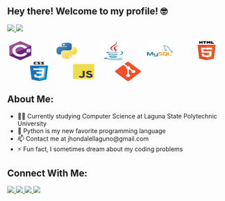 <div>
  <article class="markdown-body entry-content container-lg f5" itemprop="text">
    <div class="markdown-heading" dir="auto">
      <h2 class="heading-element" dir="auto">Hey there! Welcome to my profile! 🤓</h2>
    </div>
    <a href="https://github.com/Mindkerchief">
<!--  <img height="200em" src="https://github-readme-streak-stats.herokuapp.com/?user=mindkerchief&amp;theme=react&amp;layout=compact&amp;langs_count=8" style="max-width: 100%;"/> -->
      <img height="200em" src="https://github-readme-stats.vercel.app/api?username=mindkerchief&amp;theme=react&amp;layout=compact" style="max-width: 100%;">
      <img height="200em" src="https://github-readme-stats.vercel.app/api/top-langs/?username=mindkerchief&amp;theme=react&amp;layout=compact&amp;langs_count=8" style="max-width: 100%;">
    </a>
    <div dir="auto"><br>
        <img src="https://raw.githubusercontent.com/devicons/devicon/master/icons/csharp/csharp-original.svg" alt="csharp" align="center" height="45" width="60" style="max-width: 100%;"/>
        &nbsp;&nbsp;&nbsp;&nbsp;&nbsp;&nbsp;&nbsp;&nbsp;&nbsp;&nbsp;
        <img src="https://raw.githubusercontent.com/devicons/devicon/master/icons/python/python-original.svg" alt="python" align="center" height="45" width="60" style="max-width: 100%;"/>
        &nbsp;&nbsp;&nbsp;&nbsp;&nbsp;&nbsp;&nbsp;&nbsp;&nbsp;&nbsp;
        <img src="https://raw.githubusercontent.com/devicons/devicon/master/icons/java/java-original.svg" alt="java" align="center" height="45" width="60" style="max-width: 100%;"/>
        &nbsp;&nbsp;&nbsp;&nbsp;&nbsp;&nbsp;&nbsp;&nbsp;&nbsp;&nbsp;
        <img src="https://raw.githubusercontent.com/devicons/devicon/master/icons/mysql/mysql-original-wordmark.svg" alt="mysql" align="center" height="50" width="60" style="max-width: 100%;"/>
        &nbsp;&nbsp;&nbsp;&nbsp;&nbsp;&nbsp;&nbsp;&nbsp;&nbsp;&nbsp;
        <img src="https://raw.githubusercontent.com/devicons/devicon/master/icons/html5/html5-original-wordmark.svg" alt="html5" align="center" height="45" width="60" style="max-width: 100%;"/>  
        &nbsp;&nbsp;&nbsp;&nbsp;&nbsp;&nbsp;&nbsp;&nbsp;&nbsp;&nbsp;
        <img src="https://raw.githubusercontent.com/devicons/devicon/master/icons/css3/css3-original-wordmark.svg" alt="css3" align="center" height="45" width="60" style="max-width: 100%;"/>
        &nbsp;&nbsp;&nbsp;&nbsp;&nbsp;&nbsp;&nbsp;&nbsp;&nbsp;&nbsp;  
        <img src="https://raw.githubusercontent.com/devicons/devicon/master/icons/javascript/javascript-original.svg" alt="javascript" align="center" height="35" width="50" style="max-width: 100%;"/>
        &nbsp;&nbsp;&nbsp;&nbsp;&nbsp;&nbsp;&nbsp;&nbsp;&nbsp;&nbsp;
        <img src="https://raw.githubusercontent.com/devicons/devicon/master/icons/git/git-original.svg" alt="git" align="center" height="45" width="60" style="max-width: 100%;"/>
    </div>
    <div class="markdown-heading" dir="auto">
      <h2 class="heading-element" dir="auto">About Me:</h2>
    </div>
    <ul dir="auto">
      <li>👨‍🎓 Currently studying Computer Science at Laguna State Polytechnic University</li>
      <li>🐍 Python is my new favorite programming language</li>
      <li>📫 Contact me at jhondalellaguno@gmail.com</li>
      <li>⚡ Fun fact, I sometimes dream about my coding problems</li>
    </ul>
    <div class="markdown-heading" dir="auto">
      <h2 class="heading-element" dir="auto">Connect With Me:</h2>
    </div>
    <div dir="auto">
      <a href="https://www.facebook.com/jhondalellaguno.official" rel="nofollow">
        <img src="https://img.shields.io/badge/Facebook-3B5999?style=for-the-badge&amp;logo=facebook&amp;logoColor=white" style="max-width: 100%;">
      </a>
      <a href="https://www.linkedin.com/in/jhondalellaguno/" rel="nofollow">
        <img src="https://img.shields.io/badge/LinkedIn-0077B5?style=for-the-badge&amp;logo=linkedin&amp;logoColor=white" style="max-width: 100%;">
      </a>
      <a href="mailto:jhondalellaguno@gmail.com">
        <img src="https://img.shields.io/badge/Gmail-D14836?style=for-the-badge&amp;logo=gmail&amp;logoColor=white" style="max-width: 100%;">
      </a>
      <a href="https://www.youtube.com/channel/@Mindkerchief" rel="nofollow">
        <img src="https://img.shields.io/badge/YouTube-EB4924?style=for-the-badge&amp;logo=youtube&amp;logoColor=white" style="max-width: 100%;">
      </a> 
    </div>
  </article>
</div>
